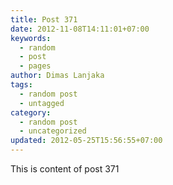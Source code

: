 ```yaml
---
title: Post 371
date: 2012-11-08T14:11:01+07:00
keywords:
  - random
  - post
  - pages
author: Dimas Lanjaka
tags:
  - random post
  - untagged
category:
  - random post
  - uncategorized
updated: 2012-05-25T15:56:55+07:00
---
```

This is content of post 371